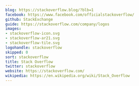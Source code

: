 ```yaml
---
blog: https://stackoverflow.blog/?blb=1
facebook: https://www.facebook.com/officialstackoverflow/
github: StackExchange
guide: https://stackoverflow.com/company/logos
images:
- stackoverflow-icon.svg
- stackoverflow-ar21.svg
- stackoverflow-tile.svg
logohandle: stackoverflow
skipped: 0
sort: stackoverflow
title: Stack Overflow
twitter: stackoverflow
website: https://stackoverflow.com/
wikipedia: https://en.wikipedia.org/wiki/Stack_Overflow
---
```

